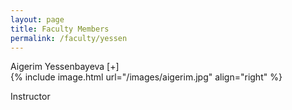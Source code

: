 ```yaml
---
layout: page
title: Faculty Members
permalink: /faculty/yessen
---
```


<div class="container" markdown="1">
<div class="header" markdown="1">Aigerim Yessenbayeva [+]
</div>
<div class="content" markdown="1" style="min-height: 200px;">
{% include image.html url="/images/aigerim.jpg" align="right" %}

Instructor

</div>
</div>

